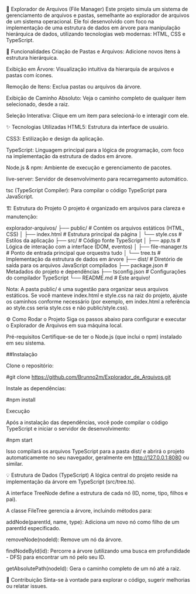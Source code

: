 📁 Explorador de Arquivos (File Manager)
Este projeto simula um sistema de gerenciamento de arquivos e pastas, semelhante ao explorador de arquivos de um sistema operacional. Ele foi desenvolvido com foco na implementação de uma estrutura de dados em árvore para manipulação hierárquica de dados, utilizando tecnologias web modernas: HTML, CSS e TypeScript.

🚀 Funcionalidades
Criação de Pastas e Arquivos: Adicione novos itens à estrutura hierárquica.

Exibição em Árvore: Visualização intuitiva da hierarquia de arquivos e pastas com ícones.

Remoção de Itens: Exclua pastas ou arquivos da árvore.

Exibição de Caminho Absoluto: Veja o caminho completo de qualquer item selecionado, desde a raiz.

Seleção Interativa: Clique em um item para selecioná-lo e interagir com ele.

✨ Tecnologias Utilizadas
HTML5: Estrutura da interface de usuário.

CSS3: Estilização e design da aplicação.

TypeScript: Linguagem principal para a lógica de programação, com foco na implementação da estrutura de dados em árvore.

Node.js & npm: Ambiente de execução e gerenciamento de pacotes.

live-server: Servidor de desenvolvimento para recarregamento automático.

tsc (TypeScript Compiler): Para compilar o código TypeScript para JavaScript.

🏗️ Estrutura do Projeto
O projeto é organizado em arquivos para clareza e manutenção:

explorador-arquivos/
├── public/                 # Contém os arquivos estáticos (HTML, CSS)
│   ├── index.html          # Estrutura principal da página
│   └── style.css           # Estilos da aplicação
├── src/                    # Código fonte TypeScript
│   ├── app.ts              # Lógica de interação com a interface (DOM, eventos)
│   ├── file-manager.ts     # Ponto de entrada principal que orquestra tudo
│   └── tree.ts             # Implementação da estrutura de dados em árvore
├── dist/                   # Diretório de saída para os arquivos JavaScript compilados
├── package.json            # Metadados do projeto e dependências
├── tsconfig.json           # Configurações do compilador TypeScript
└── README.md               # Este arquivo!


Nota: A pasta public/ é uma sugestão para organizar seus arquivos estáticos. Se você manteve index.html e style.css na raiz do projeto, ajuste os caminhos conforme necessário (por exemplo, em index.html a referência ao style.css seria style.css e não public/style.css).

⚙️ Como Rodar o Projeto
Siga os passos abaixo para configurar e executar o Explorador de Arquivos em sua máquina local.

Pré-requisitos
Certifique-se de ter o Node.js (que inclui o npm) instalado em seu sistema.

##Instalação

Clone o repositório:

#git clone https://github.com/Brunno2m/Explorador_de_Arquivos.git

Instale as dependências:

#npm install

Execução

Após a instalação das dependências, você pode compilar o código TypeScript e iniciar o servidor de desenvolvimento:

#npm start

Isso compilará os arquivos TypeScript para a pasta dist/ e abrirá o projeto automaticamente no seu navegador, geralmente em http://127.0.0.1:8080 ou similar.

💡 Estrutura de Dados (TypeScript)
A lógica central do projeto reside na implementação da árvore em TypeScript (src/tree.ts).

A interface TreeNode define a estrutura de cada nó (ID, nome, tipo, filhos e pai).

A classe FileTree gerencia a árvore, incluindo métodos para:

addNode(parentId, name, type): Adiciona um novo nó como filho de um parentId especificado.

removeNode(nodeId): Remove um nó da árvore.

findNodeById(id): Percorre a árvore (utilizando uma busca em profundidade - DFS) para encontrar um nó pelo seu ID.

getAbsolutePath(nodeId): Gera o caminho completo de um nó até a raiz.

🤝 Contribuição
Sinta-se à vontade para explorar o código, sugerir melhorias ou relatar issues.
